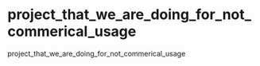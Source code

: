 # project_that_we_are_doing_for_not_commerical_usage
project_that_we_are_doing_for_not_commerical_usage
